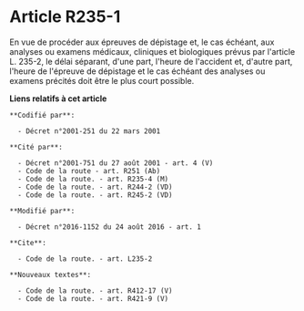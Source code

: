 # Article R235-1

En vue de procéder aux épreuves de dépistage et, le cas échéant, aux analyses ou examens médicaux, cliniques et biologiques
prévus par l'article L. 235-2, le délai séparant, d'une part, l'heure de l'accident et, d'autre part, l'heure de l'épreuve de
dépistage et le cas échéant des analyses ou examens précités doit être le plus court possible.

**Liens relatifs à cet article**

	**Codifié par**:

	  - Décret n°2001-251 du 22 mars 2001

	**Cité par**:

	  - Décret n°2001-751 du 27 août 2001 - art. 4 (V)
	  - Code de la route - art. R251 (Ab)
	  - Code de la route. - art. R235-4 (M)
	  - Code de la route. - art. R244-2 (VD)
	  - Code de la route. - art. R245-2 (VD)

	**Modifié par**:

	  - Décret n°2016-1152 du 24 août 2016 - art. 1

	**Cite**:

	  - Code de la route. - art. L235-2

	**Nouveaux textes**:

	  - Code de la route. - art. R412-17 (V)
	  - Code de la route. - art. R421-9 (V)
